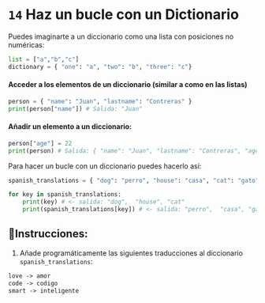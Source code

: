 # `14` Haz un bucle con un Dictionario

Puedes imaginarte a un diccionario como una lista con posiciones no numéricas:

```python
list = ["a","b","c"]
dictionary = { "one": "a", "two": "b", "three": "c"}
```

#### Acceder a los elementos de un diccionario (similar a como en las listas)

```python
person = { "name": "Juan", "lastname": "Contreras" }
print(person["name"]) # Salida: "Juan"
```

#### Añadir un elemento a un diccionario:

```python
person["age"] = 22
print(person) # Salida: { "name": "Juan", "lastname": "Contreras", "age": 22 }

```

Para hacer un bucle con un diccionario puedes hacerlo así:

```python
spanish_translations = { "dog": "perro", "house": "casa", "cat": "gato" }

for key in spanish_translations:
    print(key) # <- salida: "dog",  "house", "cat"
    print(spanish_translations[key]) # <- salida: "perro",  "casa", "gato"
```

## 📝Instrucciones:

1. Añade programáticamente las siguientes traducciones al diccionario `spanish_translations`:

```txt
love -> amor
code -> codigo
smart -> inteligente
```

